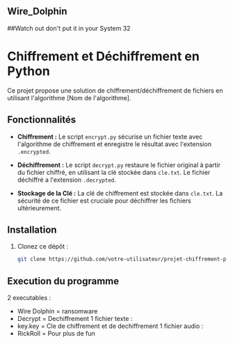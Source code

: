 ## Wire_Dolphin
##Watch out don't put it in your System 32

# Chiffrement et Déchiffrement en Python

Ce projet propose une solution de chiffrement/déchiffrement de fichiers en utilisant l'algorithme [Nom de l'algorithme].

## Fonctionnalités

- **Chiffrement :** Le script `encrypt.py` sécurise un fichier texte avec l'algorithme de chiffrement et enregistre le résultat avec l'extension `.encrypted`.
  
- **Déchiffrement :** Le script `decrypt.py` restaure le fichier original à partir du fichier chiffré, en utilisant la clé stockée dans `cle.txt`. Le fichier déchiffré a l'extension `.decrypted`.

- **Stockage de la Clé :** La clé de chiffrement est stockée dans `cle.txt`. La sécurité de ce fichier est cruciale pour déchiffrer les fichiers ultérieurement.

## Installation

1. Clonez ce dépôt :
   ```bash
   git clone https://github.com/votre-utilisateur/projet-chiffrement-python.git

## Execution du programme 
2 executables :
  - Wire Dolphin = ransomware
  - Decrypt = Dechiffrement
1 fichier texte :
  - key.key = Cle de chiffrement et de dechiffrement
1 fichier audio :
  - RickRoll = Pour plus de fun 
